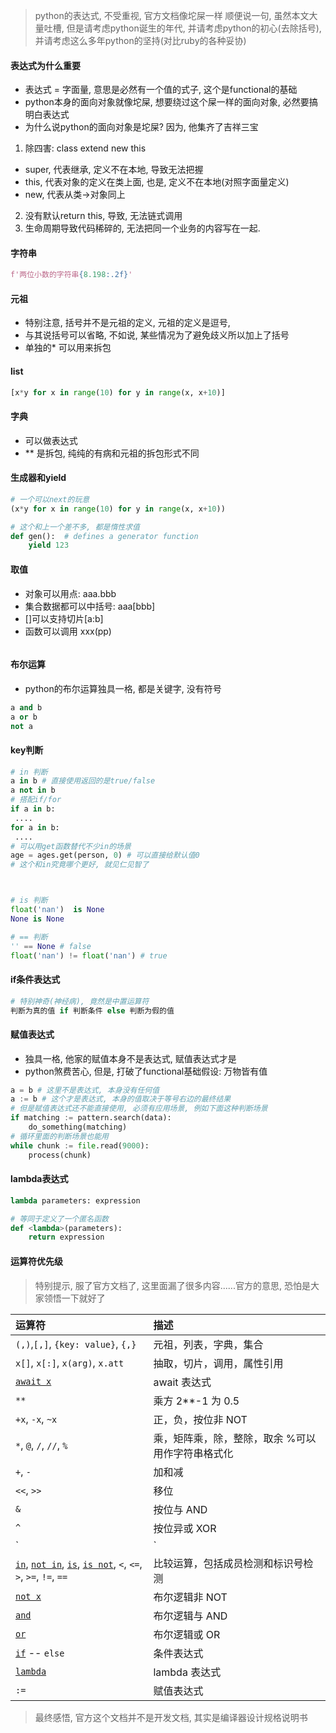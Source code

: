 > python的表达式, 不受重视, 官方文档像坨屎一样
> 顺便说一句, 虽然本文大量吐槽, 但是请考虑python诞生的年代, 并请考虑python的初心(去除括号), 并请考虑这么多年python的坚持(对比ruby的各种妥协)

#### 表达式为什么重要
- 表达式 = 字面量, 意思是必然有一个值的式子, 这个是functional的基础
- python本身的面向对象就像坨屎, 想要绕过这个屎一样的面向对象, 必然要搞明白表达式
- 为什么说python的面向对象是坨屎? 因为, 他集齐了吉祥三宝
1. 除四害: class extend new this
 -  super, 代表继承, 定义不在本地, 导致无法把握
 -  this, 代表对象的定义在类上面, 也是, 定义不在本地(对照字面量定义)
 -  new, 代表从类->对象同上
2. 没有默认return this, 导致, 无法链式调用
3. 生命周期导致代码稀碎的, 无法把同一个业务的内容写在一起.

#### 字符串
```python
f'两位小数的字符串{8.198:.2f}'

```
#### 元祖
- 特别注意, 括号并不是元祖的定义, 元祖的定义是逗号, 
- 与其说括号可以省略, 不如说, 某些情况为了避免歧义所以加上了括号
- 单独的* 可以用来拆包

#### list
```python
[x*y for x in range(10) for y in range(x, x+10)]
```
#### 字典
- 可以做表达式
- ** 是拆包, 纯纯的有病和元祖的拆包形式不同

#### 生成器和yield
```python
# 一个可以next的玩意
(x*y for x in range(10) for y in range(x, x+10))

# 这个和上一个差不多, 都是惰性求值
def gen():  # defines a generator function
    yield 123

```
#### 取值
- 对象可以用点: aaa.bbb
- 集合数据都可以中括号: aaa[bbb]
- []可以支持切片[a:b]
- 函数可以调用 xxx(pp)
```python


```

#### 布尔运算
- python的布尔运算独具一格, 都是关键字, 没有符号

```python
a and b
a or b
not a
```

#### key判断
```python
# in 判断
a in b # 直接使用返回的是true/false
a not in b
# 搭配if/for
if a in b:
 ....
for a in b:
 ....
# 可以用get函数替代不少in的场景
age = ages.get(person, 0) # 可以直接给默认值0
# 这个和in究竟哪个更好, 就见仁见智了



# is 判断
float('nan')  is None
None is None

# == 判断
'' == None # false
float('nan') != float('nan') # true


```

#### if条件表达式
```python
# 特别神奇(神经病), 竟然是中置运算符 
判断为真的值 if 判断条件 else 判断为假的值

```

#### 赋值表达式
- 独具一格, 他家的赋值本身不是表达式, 赋值表达式才是
- python煞费苦心, 但是, 打破了functional基础假设: 万物皆有值

```python
a = b # 这里不是表达式, 本身没有任何值
a := b # 这个才是表达式, 本身的值取决于等号右边的最终结果
# 但是赋值表达式还不能直接使用, 必须有应用场景, 例如下面这种判断场景
if matching := pattern.search(data):
    do_something(matching)
# 循环里面的判断场景也能用
while chunk := file.read(9000):
    process(chunk)

```

#### lambda表达式
```python
lambda parameters: expression

# 等同于定义了一个匿名函数
def <lambda>(parameters):
    return expression

```

#### 运算符优先级
> 特别提示, 服了官方文档了, 这里面漏了很多内容......官方的意思, 恐怕是大家领悟一下就好了

| 运算符 | 描述 |
| :----------------------------- | :--------------------------------- |
| `(,)`,`[,]`, `{key: value}`, `{,}` | 元祖，列表，字典，集合         |
| `x[]`, `x[:]`, `x(arg)`, `x.att` | 抽取，切片，调用，属性引用       |
| [`await x`](https://docs.python.org/zh-cn/3/reference/expressions.html#await) | await 表达式       |
| `**`           | 乘方 2**-1 为 0.5 |
| `+x`, `-x`, `~x` | 正，负，按位非 NOT |
| `*`, `@`, `/`, `//`, `%`         | 乘，矩阵乘，除，整除，取余 %可以用作字符串格式化 |
| `+`, `-`           | 加和减             |
| `<<`, `>>`         | 移位 |
| `&`  | 按位与 AND         |
| `^`  | 按位异或 XOR       |
| `|`  | 按位或 OR          |
| [`in`](https://docs.python.org/zh-cn/3/reference/expressions.html#in), [`not in`](https://docs.python.org/zh-cn/3/reference/expressions.html#not-in), [`is`](https://docs.python.org/zh-cn/3/reference/expressions.html#is), [`is not`](https://docs.python.org/zh-cn/3/reference/expressions.html#is-not), `<`, `<=`, `>`, `>=`, `!=`, `==` | 比较运算，包括成员检测和标识号检测             |
| [`not x`](https://docs.python.org/zh-cn/3/reference/expressions.html#not) | 布尔逻辑非 NOT     |
| [`and`](https://docs.python.org/zh-cn/3/reference/expressions.html#and) | 布尔逻辑与 AND     |
| [`or`](https://docs.python.org/zh-cn/3/reference/expressions.html#or) | 布尔逻辑或 OR      |
| [`if`](https://docs.python.org/zh-cn/3/reference/expressions.html#if-expr) -- `else` | 条件表达式         |
| [`lambda`](https://docs.python.org/zh-cn/3/reference/expressions.html#lambda) | lambda 表达式      |
| `:=` | 赋值表达式         |


> 最终感悟, 官方这个文档并不是开发文档, 其实是编译器设计规格说明书
